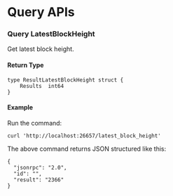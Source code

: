 # Query APIs

<!---
//uatnet.usdp.io/latest_block_height?
----[goh sendiri-html] 
-->

### Query LatestBlockHeight
Get latest block height. 

#### Return Type
```
type ResultLatestBlockHeight struct {
    Results  int64
}
```


#### Example

Run the command:
```
curl 'http://localhost:26657/latest_block_height'
```

The above command returns JSON structured like this:
```
{
  "jsonrpc": "2.0",
  "id": "",
  "result": "2366"
}
```

